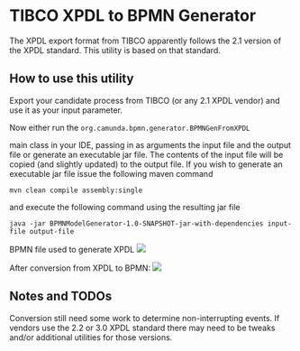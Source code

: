 # TIBCO XPDL to BPMN Generator
The XPDL export format from TIBCO apparently follows the 2.1 version of the XPDL standard. This utility is based on that standard.

## How to use this utility
Export your candidate process from TIBCO (or any 2.1 XPDL vendor) and use it as your input parameter.

Now either run the ```org.camunda.bpmn.generator.BPMNGenFromXPDL```

main class in your IDE, passing in as arguments the input file and the output file or generate an executable jar file. The contents of the input file will be copied (and slightly updated) to the output file. If you wish to generate an executable jar file issue the following maven command 

```mvn clean compile assembly:single``` 

and execute the following command using the resulting jar file

```java -jar BPMNModelGenerator-1.0-SNAPSHOT-jar-with-dependencies input-file output-file```

BPMN file used to generate XPDL
![](./readme_images/before.PNG)

After conversion from XPDL to BPMN:
![](./readme_images/after.PNG)

## Notes and TODOs
Conversion still need some work to determine non-interrupting events. If vendors use the 2.2 or 3.0 XPDL standard there may need to be tweaks and/or additional utilities for those versions.
